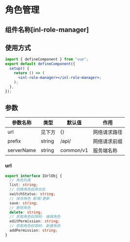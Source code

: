 # 角色管理

## 组件名称[**inl-role-manager**]

## 使用方式

```jsx
import { defineComponent } from "vue";
export default defineComponent({
  setup() {
    return () => (
      <inl-role-manager></inl-role-manager>;
    );
  },
});
```

## 参数

| 参数名称   | 类型   | 默认值    | 作用         |
| ---------- | ------ | --------- | ------------ |
| url        | 见下方 | {}        | 网络请求路径 |
| prefix     | string | /api/     | 网络请求前缀 |
| serverName | string | common/v1 | 服务端名称   |

### url

```typescript
export interface IUrlObj {
  // 角色列表
  list: string;
  // 切换角色启用状态
  switchStatus: string;
  // 保存角色 新增/更新
  save: string;
  // 删除角色
  delete: string;
  // 获取角色权限树- 编辑角色
  editPermission: string;
  // 获取角色权限树- 新建角色
  addPermission: string;
}
```
